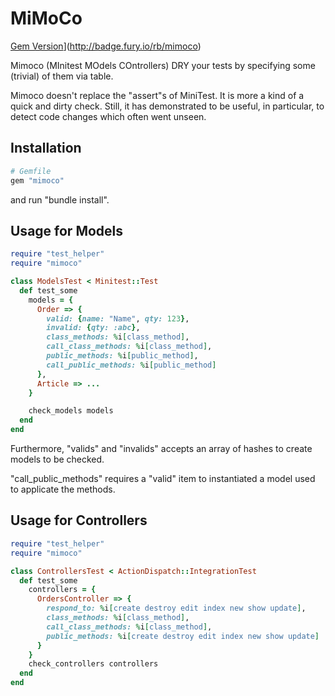 # MiMoCo

[Gem Version](https://badge.fury.io/rb/miau.png)](http://badge.fury.io/rb/mimoco)

Mimoco (MInitest MOdels COntrollers) DRY
your tests by specifying some (trivial) of them via table.

Mimoco doesn't replace the "assert"s of MiniTest.
It is more a kind of a quick and dirty check.
Still, it has demonstrated to be useful, in particular,
to detect code changes which often went unseen.

## Installation

~~~ ruby
# Gemfile
gem "mimoco"
~~~
and run "bundle install".

## Usage for Models

~~~ ruby
require "test_helper"
require "mimoco"

class ModelsTest < Minitest::Test
  def test_some
    models = {
      Order => {
        valid: {name: "Name", qty: 123},
        invalid: {qty: :abc},
        class_methods: %i[class_method],
        call_class_methods: %i[class_method],
        public_methods: %i[public_method],
        call_public_methods: %i[public_method]
      },
      Article => ...
    }

    check_models models
  end
end
~~~

Furthermore, "valids" and "invalids" accepts an array
of hashes to create models to be checked.

"call_public_methods" requires a "valid" item
to instantiated a model used to applicate the methods.

## Usage for Controllers

~~~ ruby
require "test_helper"
require "mimoco"

class ControllersTest < ActionDispatch::IntegrationTest
  def test_some
    controllers = {
      OrdersController => {
        respond_to: %i[create destroy edit index new show update],
        class_methods: %i[class_method],
        call_class_methods: %i[class_method],
        public_methods: %i[create destroy edit index new show update]
      }
    }
    check_controllers controllers
  end
end
~~~
